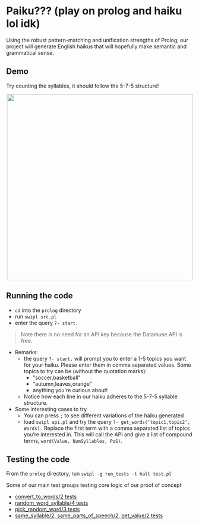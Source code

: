 # Paiku??? (play on prolog and haiku lol idk)

Using the robust pattern-matching and unification strengths of Prolog, our project will generate English haikus that will hopefully make semantic and grammatical sense.

## Demo
Try counting the syllables, it should follow the 5-7-5 structure!
<p align="center">
    <img src="https://user-images.githubusercontent.com/49849754/146521735-0f99dac6-5b08-40ff-96b7-5464fb9f3643.gif" width="500"/>
</p>

## Running the code

- `cd` into the `prolog` directory
- run `swipl src.pl`
- enter the query `?- start.`
> Note there is no need for an API key because the Datamuse API is free.
- Remarks:
    - the query `?- start.` will prompt you to enter a 1-5 topics you want for your haiku. Please enter them in comma separated values. Some topics to try can be (without the quotation marks):
        - "soccer,basketball"
        - "autumn,leaves,orange"
        - anything you're curious about!
    - Notice how each line in our haiku adheres to the 5-7-5 syllable structure.
- Some interesting cases to try
    - You can press `;` to see different variations of the haiku generated
    - load `swipl api.pl` and try the query `?- get_words(‘topic1,topic2’, Words).` Replace the first term with a comma separated list of topics you’re interested in. This will call the API and give a list of compound terms, `word(Value, NumSyllables, PoS)`.

## Testing the code
From the `prolog` directory, run `swipl -g run_tests -t halt test.pl`

Some of our main test groups testing core logic of our proof of concept
- [convert_to_words/2 tests](https://github.students.cs.ubc.ca/ngduy28/cpsc-312-project-prolog/blob/e3d3a2959ad35c821d0deaf29684ebbb2209a826/prolog/test.pl#L17)
- [random_word_syllable/4 tests](https://github.students.cs.ubc.ca/ngduy28/cpsc-312-project-prolog/blob/e3d3a2959ad35c821d0deaf29684ebbb2209a826/prolog/test.pl#L42)
- [pick_random_word/3 tests](https://github.students.cs.ubc.ca/ngduy28/cpsc-312-project-prolog/blob/e3d3a2959ad35c821d0deaf29684ebbb2209a826/prolog/test.pl#L112)
- [same_syllable/2, same_parts_of_speech/2, get_value/2 tests](https://github.students.cs.ubc.ca/ngduy28/cpsc-312-project-prolog/blob/e3d3a2959ad35c821d0deaf29684ebbb2209a826/prolog/test.pl#L136) 
